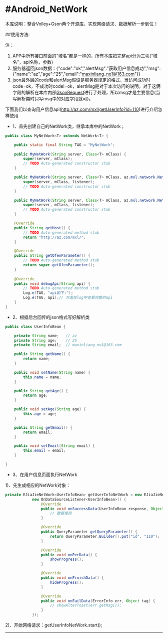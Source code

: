 #Android_NetWork
===============
本库说明：整合Volley+Gson两个开源库，实现网络请求、数据解析一步到位！

##使用方法:

注：
1. APP中所有接口前面的“域名”都是一样的，所有本库把完整api分为三块(“域名”，api名称，参数)
2. 服务器返回json数据：{"code":"ok","alertMsg":"获取用户信息成功","msg":{"name":"az","age":"25","email":"maxinliang_no1@163.com"}}
3. json最外层的code和alertMsg假设是服务器规定的格式，当访问成功时code=ok，不成功时code!=ok，alertMsg是对于本次访问的说明。对于这俩字段的解析在本库内部[GsonRequest][gsonRequest]进行了处理，所以msg才是主要信息(当写解析类时只写msg中的对应字段就可)。

下面我们以查询用户信息api(<http://az.com/mxl/getUserInfo?id=110>)进行介绍怎样使用<br>

* 1、首先创建自己的NetWork类，继承本库中的NetWork<T>；

```java
public class MyNetWork<T> extends NetWork<T> {

	public static final String TAG = "MyNetWork";
	
	public MyNetWork(String server, Class<T> mClass) {
		super(server, mClass);
		// TODO Auto-generated constructor stub
	}

	public MyNetWork(String server, Class<T> mClass, az.mxl.network.NetWork4Base.OnDataSourceListener<T> listener) {
		super(server, mClass, listener);
		// TODO Auto-generated constructor stub
	}

	public MyNetWork(String server, Class<T> mClass, az.mxl.network.NetWork4Base.OnDataSourceSuccessListener<T> listener) {
		super(server, mClass, listener);
		// TODO Auto-generated constructor stub
	}

	@Override
	public String getHost() {
		// TODO Auto-generated method stub
		return "http://az.com/mxl/";
	}

	@Override
	public String getOfenParameter() {
		// TODO Auto-generated method stub
		return super.getOfenParameter();
	}
	
	@Override
	public void debugApi(String api) {
		// TODO Auto-generated method stub
		Log.e(TAG, "api如下:");
		Log.e(TAG, api);// 方面在log中查看完整的api
	}
}
```
* 2、根据后台回传的json格式写好解析类
```java
public class UserInfoBean {

	private String name;   // az
	private String age;    // 25
	private String email;  // maxinliang_no1@163.com

	public String getName() {
		return name;
	}

	public void setName(String name) {
		this.name = name;
	}

	public String getAge() {
		return age;
	}

	public void setAge(String age) {
		this.age = age;
	}

	public String getEmail() {
		return email;
	}

	public void setEmail(String email) {
		this.email = email;
	}

}
```

* 3、在用户信息页面执行NetWork

1)、先生成相应的NetWork对象：
```java
private EJiaJieNetWork<UserInfoBean> getUserInfoNetWork = new EJiaJieNetWork<UserInfoBean>(ApiConstantData.USER_INFO, UserInfoBean.class,
			new OnDataSourceListener<UserInfoBean>() {
				@Override
				public void onSuccessData(UserInfoBean response, Object tag) {
					// 数据使用
				}

				@Override
				public QueryParameter getQueryParameter() {
					return QueryParameter.Builder().put("id", "110");
				}

				@Override
				public void onPerData() {
					showProgress();
				}

				@Override
				public void onFinishData() {
					hideProgress();
				}

				@Override
				public void onFailData(ErrorInfo err, Object tag) {
					// showAlterToast(err.getMsg());
				}
			});

```
2)、开始网络请求：getUserInfoNetWork.start();


*******************

[gsonRequest]:https://github.com/AZ-xml/Android_NetWork/blob/master/lib/src/az/mxl/network/GsonRequest.java
